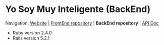 # Yo Soy Muy Inteligente (BackEnd)

Navigation: [Website][1] | [FrontEnd repository][2] | **BackEnd repository** | [API Doc][3]

  [1]: https://github.com/DreamTeamUN
  [2]: https://github.com/DreamTeamUN/YoSoyMuyInteligente_FrontEnd
  [3]: https://documenter.getpostman.com/view/5542555/RznEKJDM#1eab4457-fd30-4353-85d3-186c1362baaf

* Ruby  version 2.4.0
* Rails version 5.2.1
